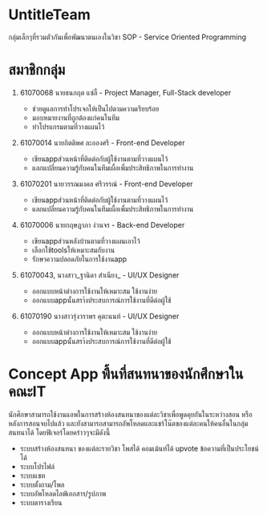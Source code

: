 ﻿# UntitleTeam
 
กลุ่มเล็กๆที่รวมตัวกันเพื่อพัฒนาตนเองในวิชา SOP - Service Oriented Programming

# สมาชิกกลุ่ม

1. 61070068 นายธนกฤต แซ่ลี้ - Project Manager, Full-Stack developer
    - ช่วยดูแลการทำโปรเจกให้เป็นไปตามความเรียบร้อย
    - มอบหมายงานที่ถูกต้องแก่คนในทีม
    - ทำโปรแกรมตามที่วางแผนไว้

2. 61070014 นายกิตติพศ ละอองศรี - Front-end Developer
    - เขียนappส่วนหน้าที่ติดต่อกับผู้ใช้งานตามที่วางแผนไว้
    - แลกแปลี่ยนความรู้กับคนในทีมเผื่อเพื่มประสิทธิภาพในการทำงาน

3. 61070201 นายวรรณมงคล ศรีวรรณ์  - Front-end Developer
    - เขียนappส่วนหน้าที่ติดต่อกับผู้ใช้งานตามที่วางแผนไว้
    - แลกแปลี่ยนความรู้กับคนในทีมเผื่อเพื่มประสิทธิภาพในการทำงาน
  
4. 61070006 นายกฤษฎาภา ง่วนจร  - Back-end Developer
    - เขียนappส่วนหลังบ้านตามที่วางแผนเอาไว้
    - เลือกใช้toolsให้เหมาะสมกับงาน
    - รักษาความปลอดภัยในการใช้งานapp
 
 5. 61070043, นางสาว_ฐานิดา สำเนียง_ - UI/UX Designer
	- ออกแบบหน้าต่างการใช้งานให้เหมาะสม ใช้งานง่าย
	- ออกแบบappนั้นสรา้งประสบการณ์การใช้งานที่ดีต่อผู้ใช้
 
 6. 61070190 นางสาวรุ่งวราพร คุตะนนท์ - UI/UX Designer
	- ออกแบบหน้าต่างการใช้งานให้เหมาะสม ใช้งานง่าย
	- ออกแบบappนั้นสรา้งประสบการณ์การใช้งานที่ดีต่อผู้ใช้

# Concept App พื้นที่สนทนาของนักศึกษาในคณะIT

นักศึกษาสามารถใช้งานแอพในการสร้างห้องสนทนาของแต่ละวิชาเพื่อพูดคุยกันในระหว่างสอน หรือหลังการสอนจบไปแล้ว และยังสามารถสามารถอัพโหลดและแชร์โน๊ตของแต่ละคนให้คนอื่นในกลุ่มสนทนาได้ โดยฟิเจอร์โดยคร่าวๆจะมีดังนี้
 - ระบบสร้างห้องสนทนา ของแต่ละรายวิชา โพสได้ คอมเม้นท์ได้ upvote ข้อความที่เป็นประโยชน์ได้
 - ระบบโปรไฟล์
 - ระบบแชท
 - ระบบตั้งถาม/โพล 
 - ระบบอัพโหลดไลฟ์เอกสาร/รูปภาพ
 - ระบบตารางเรียน
 
 
